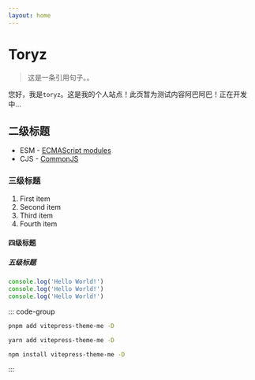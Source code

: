 ```yaml
---
layout: home
---
```


# Toryz
> 这是一条引用句子。。

您好，我是`toryz`。这是我的个人站点！此页暂为测试内容阿巴阿巴！正在开发中...

## 二级标题

- ESM - [ECMAScript modules]()
- CJS - [CommonJS]()

### 三级标题

1. First item
2. Second item
3. Third item
4. Fourth item

#### 四级标题
##### 五级标题

```js
console.log('Hello World!')
console.log('Hello World!')
console.log('Hello World!')
```
::: code-group

```bash [pnpm]
pnpm add vitepress-theme-me -D
```

```bash [yarn]
yarn add vitepress-theme-me -D
```

```bash [npm]
npm install vitepress-theme-me -D
```

:::